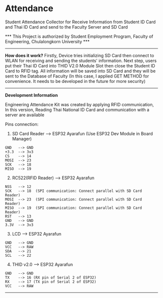 # Attendance
Student Attendance Collector for Receive Information from Student ID Card and Thai ID Card and send to the Faculty Server and SD Card

*** This Project is authorized by Student Employment Program, Faculty of Engineering, Chulalongkorn University ***

------------------------------------------------------------
  **How does it work?**
    Firstly, Device tries initializing SD Card then connect to WLAN for receiving and sending the students' information. Next step, users put their Thai ID Card into THID V2.0 Module Slot then close the Student ID Card to RFID tag. All information will be saved into SD Card and they will be sent to the Database of Faculty (In this case, I applied GET METHOD for convenience. It needs to be developed in the future for more security)

------------------------------------------------------------
  **Development Information**
  
  Engineering Attendance Kit was created by applying RFID communication,
  In this version, Reading Thai National ID Card and communication with a server are available

  Pins connection:
  1. SD Card Reader --> ESP32 Ayarafun (Use ESP32 Dev Module in Board Manager)
  
    GND   --> GND
    +3.3  --> 3v3
    CS    --> 14
    MOSI  --> 23
    SCK   --> 18
    MISO  --> 19
    
  2. RC522(RFID Reader) --> ESP32 Ayarafun
  
    NSS   --> 12
    SCK   --> 18  (SPI communication: Connect parallel with SD Card Reader)
    MOSI  --> 23  (SPI communication: Connect parallel with SD Card Reader)
    MISO  --> 19  (SPI communication: Connect parallel with SD Card Reader)
    RST   --> 13
    GND   --> GND
    3.3V  --> 3v3
    
  3. LCD --> ESP32 Ayarafun
  
    GND   --> GND
    VCC   --> RAW
    SDA   --> 21
    SCL   --> 22
    
  4. THID v2.0 --> ESP32 Ayarafun
  
    GND   --> GND
    TX    --> 16 (RX pin of Serial 2 of ESP32)
    RX    --> 17 (TX pin of Serial 2 of ESP32)
    VCC   --> RAW
    
------------------------------------------------------------
